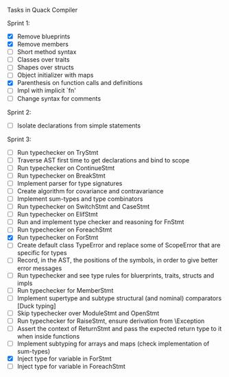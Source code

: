 Tasks in Quack Compiler

Sprint 1:

- [x] Remove blueprints
- [x] Remove members
- [ ] Short method syntax
- [ ] Classes over traits
- [ ] Shapes over structs
- [ ] Object initializer with maps
- [x] Parenthesis on function calls and definitions
- [ ] Impl with implicit `fn'
- [ ] Change syntax for comments

Sprint 2:

- [ ] Isolate declarations from simple statements

Sprint 3:

- [ ] Run typechecker on TryStmt
- [ ] Traverse AST first time to get declarations and bind to scope
- [ ] Run typechecker on ContinueStmt
- [ ] Run typechecker on BreakStmt
- [ ] Implement parser for type signatures
- [ ] Create algorithm for covariance and contravariance
- [ ] Implement sum-types and type combinators
- [ ] Run typechecker on SwitchStmt and CaseStmt
- [ ] Run typechecker on ElifStmt
- [ ] Run and implement type checker and reasoning for FnStmt
- [ ] Run typechecker on ForeachStmt
- [x] Run typechecker on ForStmt
- [ ] Create default class TypeError and replace some of ScopeError that are specific for types
- [ ] Record, in the AST, the positions of the symbols, in order to give better error messages
- [ ] Run typechecker and see type rules for bluerprints, traits, structs and impls
- [ ] Run typechecker for MemberStmt
- [ ] Implement supertype and subtype structural (and nominal) comparators [Duck typing]
- [ ] Skip typechecker over ModuleStmt and OpenStmt
- [ ] Run typechecker for RaiseStmt, ensure derivation from \Exception
- [ ] Assert the context of ReturnStmt and pass the expected return type to it when inside functions
- [ ] Implement subtyping for arrays and maps (check implementation of sum-types)
- [x] Inject type for variable in ForStmt
- [ ] Inject type for variable in ForeachStmt
